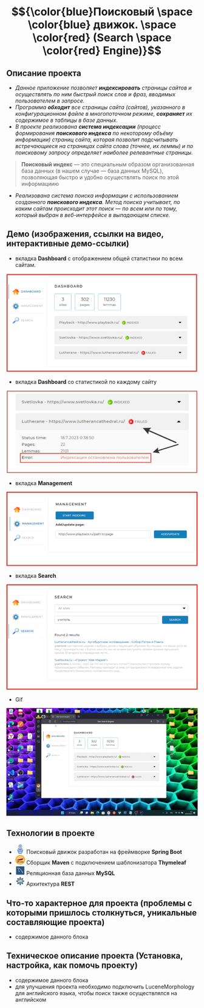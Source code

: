 # $${\color{blue}Поисковый \space \color{blue} движок. \space \color{red} (Search \space \color{red} Engine)}$$

## Описание проекта
  - _Данное приложение позволяет <b>индексировать</b> страницы сайтов  и осуществлять по ним быстрый поиск слов и фраз, вводимых пользователем в запросе._ 
  - _Программа <b>обходит</b> все страницы сайта (сайтов), указанного в конфигурационном файле в многопоточном режиме, <b>сохраняет</b> их содержимое в таблицы в базе данных._
  - _В проекте реализована <b>система индексации</b> (процесс формирования <b>поискового индекса</b> по некоторому объёму информации) страниц сайта, которая позволит подсчитывать встречающиеся на страницах сайта слова (точнее, их леммы) и по поисковому запросу определяет наиболее релевантные страницы._
  ><b>Поисковый индекс</b> — это специальным образом организованная база данных (в нашем случае — база данных MySQL), позволяющая быстро и удобно осуществлять поиск по этой информациию
  - _Реализована система поиска информации с использованием созданного <b>поискового индекса</b>. Метод поиска учитывает, по каким сайтам происходит этот поиск — по всем или по тому, который выбран в веб-интерфейсе в выпадающем списке._
    
## Демо (изображения, ссылки на видео, интерактивные демо-ссылки)
  - вкладка <b>Dashboard</b> с отображением общей статистики по всем сайтам. 
  
  ![pictures](/DashboardNewSize.png) 

  - вкладка <b>Dashboard</b> со статистикой по каждому сайту

  ![pictures](/DashBoardWithSingleStatistics.png)
  
  - вкладка <b>Management</b>

  ![pictures](/Management.png)
  
  - вкладка <b>Search</b>

  ![pictures](/Search.png)

  - Gif

  ![gif](/GifDemoVideo.gif)
    
## Технологии в проекте
  - <img src="nature_spring.png" alt="drawing" width="25"/> Поисковый движок разработан на фреймворке <b>Spring Boot</b>
  - <img src="maven.png" alt="drawing" width="25"/> Сборщик <b>Maven</b> с подключением шаблонизатора <b>Thymeleaf</b>
  - <img src="mysqlworkbench.png" alt="drawing" width="25"/> Реляционная база данных <b>MySQL</b>
  - <img src="restApi.png" alt="drawing" width="25"/> Архитектура <b>REST</b>

## Что-то характерное для проекта (проблемы с которыми пришлось столкнуться, уникальные составляющие проекта)
  - содержимое данного блока

## Техническое описание проекта (Установка, настройка, как помочь проекту)
  - содержимое данного блока
  - для улучшения проекта необходимо подключить LuceneMorphology для английского языка, чтобы поиск также осуществлялся на английском
